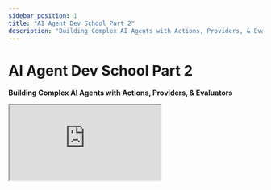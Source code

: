 ```yaml
---
sidebar_position: 1
title: "AI Agent Dev School Part 2"
description: "Building Complex AI Agents with Actions, Providers, & Evaluators"
---
```


# AI Agent Dev School Part 2

**Building Complex AI Agents with Actions, Providers, & Evaluators**

<div className="responsive-iframe">
  <iframe
    src="https://www.youtube.com/embed/XenGeAcPAQo"
    title="YouTube video player"
    allow="accelerometer; autoplay; clipboard-write; encrypted-media; gyroscope; picture-in-picture"
    allowFullScreen
  />
</div>

- Date: 2024-12-03
- YouTube Link: https://www.youtube.com/watch?v=XenGeAcPAQo

## Timestamps

- [00:03:33](https://www.youtube.com/watch?v=XenGeAcPAQo&t=213) - Shift in focus from characters (DevSchool Part 1) to agent capabilities.
- [00:07:09](https://www.youtube.com/watch?v=XenGeAcPAQo&t=429) - Deep dive into providers, actions, and evaluators, the core building blocks of Eliza.
- [00:07:28](https://www.youtube.com/watch?v=XenGeAcPAQo&t=448) - Discussion about actions vs. tools, favoring decoupled intent and action execution.
- [00:18:02](https://www.youtube.com/watch?v=XenGeAcPAQo&t=1082) - Explanation of providers and their function as information sources for agents.
- [00:20:15](https://www.youtube.com/watch?v=XenGeAcPAQo&t=1215) - Introduction to evaluators and their role in agent reflection and state analysis.
- [00:29:22](https://www.youtube.com/watch?v=XenGeAcPAQo&t=1762) - Brief overview of clients as connectors to external platforms.
- [00:31:02](https://www.youtube.com/watch?v=XenGeAcPAQo&t=1862) - Description of adapters and their function in database interactions.
- [00:34:02](https://www.youtube.com/watch?v=XenGeAcPAQo&t=2042) - Discussion about plugins as bundles of core components, examples, and recommendations.
- [00:40:31](https://www.youtube.com/watch?v=XenGeAcPAQo&t=2431) - Live Coding Demo begins: Creating a new plugin from scratch (DevSchoolExamplePlugin).
- [00:47:54](https://www.youtube.com/watch?v=XenGeAcPAQo&t=2874) - Implementing the simple HelloWorldAction.
- [01:00:26](https://www.youtube.com/watch?v=XenGeAcPAQo&t=3626) - Implementing the CurrentNewsAction (fetching and formatting news data).
- [01:22:09](https://www.youtube.com/watch?v=XenGeAcPAQo&t=4929) - Demonstrating the Eliza Client for interacting with agents locally.
- [01:23:54](https://www.youtube.com/watch?v=XenGeAcPAQo&t=5034) - Q&A: Plugin usage in character files, installation, Eliza vs. Eliza Starter.
- [01:36:17](https://www.youtube.com/watch?v=XenGeAcPAQo&t=5777) - Saving agent responses as memories in the database.
- [01:43:06](https://www.youtube.com/watch?v=XenGeAcPAQo&t=6186) - Using prompts for data extraction within actions.
- [01:51:54](https://www.youtube.com/watch?v=XenGeAcPAQo&t=6714) - Importance of deleting the database during development to avoid context issues.
- [01:57:04](https://www.youtube.com/watch?v=XenGeAcPAQo&t=7024) - Viewing agent context via console logs to understand model inputs.
- [02:07:07](https://www.youtube.com/watch?v=XenGeAcPAQo&t=7627) - Explanation of memory management with knowledge, facts, and lore.
- [02:16:53](https://www.youtube.com/watch?v=XenGeAcPAQo&t=8213) - Q&A: Prompt engineering opportunities, knowledge chunking and retrieval.
- [02:22:57](https://www.youtube.com/watch?v=XenGeAcPAQo&t=8577) - Call for contributions: Encouraging viewers to create their own actions and plugins.
- [02:26:31](https://www.youtube.com/watch?v=XenGeAcPAQo&t=8791) - Closing remarks and future DevSchool session announcements.

## Summary

AI Agent Dev School Part 2, Electric Boogaloo

The session focuses on building complex AI agents, with Shaw diving into core abstractions: plugins, providers, actions, and evaluators.

Actions are defined as capabilities that agents can execute, ranging from simple tasks to complex workflows. Providers serve as information sources for agents, similar to context providers in React. Evaluators run after actions, enabling agents to reflect on their state and decisions.

The live coding portion demonstrates creating a "DevSchool" plugin from scratch, starting with a simple "Hello World" action and progressing to a more complex "Current News" action that fetches and formats news articles. Shaw shows how to extract data from conversations using prompts, making actions dynamic.

The session covers memory management, explaining how agents store and recall information through different types of memory:

- Knowledge: Information retrievable through search
- Lore: Random facts that add variety to responses
- Conversation history: Recent interactions and context

Shaw emphasizes the importance of prompt engineering, demonstrating how the structure and order of information significantly impacts agent responses. He shows how to view agent context through console logs to understand model inputs and improve agent behavior.

The session concludes with discussions about knowledge management, retrieval augmented generation (RAG), and future developments in AI agent capabilities, including the possibility of dynamically generating character files.

## Hot Takes

1. **OpenAI models are "dumb" due to RLHF and "wokeness" (02:03:00-02:04:07)**
    > "But basically, I've also made them sort of useless by RLHFing. Like, very basic capability, like a haystack test out of them. ... I'm against killing the capability and making models way worse than they are for someone's political agenda. I just don't think that's the world we want to live in."

Shaw here expresses frustration with OpenAI's approach to alignment, arguing that RLHF has diminished the capabilities of their models and that this is due to a "woke" agenda. This take is controversial because it attributes technical limitations to political motivations and ignores the complexities of aligning powerful AI systems.

2. **OpenAI models shouldn't be "telling" developers what they can and can't do (02:03:29-02:03:50)**
    > "OpenAI, if you're listening, please fucking stop telling me how to run models. You don't know as well as I do. I do this every day. You're a fucking engineer who has to go train, like, an LLM. I actually have to use the LLM."

This rant criticizes OpenAI's models for "telling" developers what they can and can't do, arguing that the models are not as knowledgeable as the developers who are actually using them. This take could be seen as dismissive of the role of AI systems in providing helpful feedback and limitations.

3. **Prompt engineering is the "most easy improvement" for AI agents (02:06:09-02:06:27)**
    > "Huge amount of research would go into that... That's where we'll see like the most easy improvement in our agents."

Shaw argues that prompt engineering holds the key to significant improvements in AI agents, stating that it's the "most easy improvement." This take is controversial because it downplays the importance of other areas like model architecture, training data, and algorithm development.

4. **Character files could be generated at runtime, making existing character files obsolete (02:22:05-02:22:53)**
    > "The entire character file could be generated at runtime... The agent's like, I have no idea who I am. And you're like, oh, your name is Eliza, and you like berries. OK, cool. I guess I like berries."

This take suggests that character files could be generated at runtime, rendering current character files obsolete. This idea is controversial because it could lead to a more dynamic and unpredictable agent behavior, which could raise concerns about control and reliability.

5. **A "badge" system will reward developers who create custom actions, evaluators, and providers (02:24:45-02:25:49)**
    > "If you want that badge, what I'd like you to do is come to the AI Agent Dev School, make an action, have your agent do something. Those are the kinds of people that I really think we'll want to, you know, keep in our ecosystem and keep busy."

This take suggests a "badge" system to recognize developers who go beyond the basics and create custom components for AI agents. This could be seen as elitist or exclusionary, potentially creating a hierarchy within the AI agent development community.
